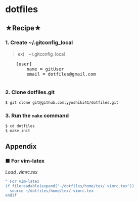 dotfiles
========

## ★Recipe★

### 1. Create ~/.gitconfig_local

> ex)　~/.gitconfig_local
  <pre>
    [user]
        name = gitUser
        email = dotfiles@gmail.com
  </pre>

### 2. Clone dotfiles.git

```bash
$ git clone git@github.com:yyoshiki41/dotfiles.git
```

### 3. Run the `make` command

```bash
$ cd dotfiles
$ make init
```

## Appendix

### ■ For vim-latex
*Load .vimrc.tex*

```bash
" For vim-latex
if filereadable(expand('~/dotfiles/home/tex/.vimrc.tex'))
  source ~/dotfiles/home/tex/.vimrc.tex
endif
```
